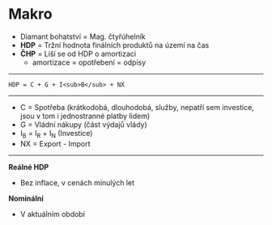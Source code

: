 # Makro
- Diamant bohatství = Mag. čtyřúhelník
- **HDP** = Tržní hodnota finálních produktů na území na čas
- **ČHP** = Liší se od HDP o amortizaci
  - amortizace = opotřebení = odpisy
---

`HDP = C + G + I<sub>B</sub> + NX`

---
- C = Spotřeba (krátkodobá, dlouhodobá, služby, nepatří sem investice, jsou v tom i jednostranné platby lidem)
- G = Vládní nákupy (část výdajů vlády)
- I<sub>B</sub> = I<sub>R</sub> + I<sub>N</sub> (Investice)
- NX = Export - Import
---

**Reálné HDP**
- Bez inflace, v cenách minulých let

**Nominální**
- V aktuálním období



